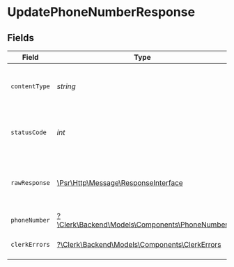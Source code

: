 # UpdatePhoneNumberResponse


## Fields

| Field                                                                                                        | Type                                                                                                         | Required                                                                                                     | Description                                                                                                  |
| ------------------------------------------------------------------------------------------------------------ | ------------------------------------------------------------------------------------------------------------ | ------------------------------------------------------------------------------------------------------------ | ------------------------------------------------------------------------------------------------------------ |
| `contentType`                                                                                                | *string*                                                                                                     | :heavy_check_mark:                                                                                           | HTTP response content type for this operation                                                                |
| `statusCode`                                                                                                 | *int*                                                                                                        | :heavy_check_mark:                                                                                           | HTTP response status code for this operation                                                                 |
| `rawResponse`                                                                                                | [\Psr\Http\Message\ResponseInterface](https://www.php-fig.org/psr/psr-7/#33-psrhttpmessageresponseinterface) | :heavy_check_mark:                                                                                           | Raw HTTP response; suitable for custom response parsing                                                      |
| `phoneNumber`                                                                                                | [?\Clerk\Backend\Models\Components\PhoneNumber](../../Models/Components/PhoneNumber.md)                      | :heavy_minus_sign:                                                                                           | Success                                                                                                      |
| `clerkErrors`                                                                                                | [?\Clerk\Backend\Models\Components\ClerkErrors](../../Models/Components/ClerkErrors.md)                      | :heavy_minus_sign:                                                                                           | Request was not successful                                                                                   |